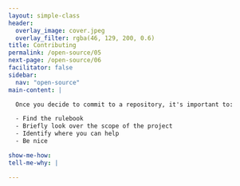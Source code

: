 ```yaml
---
layout: simple-class
header:
  overlay_image: cover.jpeg
  overlay_filter: rgba(46, 129, 200, 0.6)
title: Contributing
permalink: /open-source/05
next-page: /open-source/06
facilitator: false
sidebar:
  nav: "open-source"
main-content: |

  Once you decide to commit to a repository, it's important to:

  - Find the rulebook
  - Briefly look over the scope of the project
  - Identify where you can help
  - Be nice

show-me-how:
tell-me-why: |

---
```

